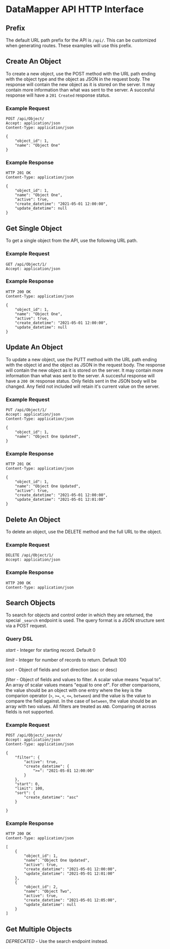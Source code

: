 # DataMapper API HTTP Interface

## Prefix

The default URL path prefix for the API is `/api/`. This can be customized
when generating routes. These examples will use this prefix.



## Create An Object

To create a new object, use the POST method with the URL path ending with the
object type and the object as JSON in the request body. The response will
contain the new object as it is stored on the server. It may contain more
information than what was sent to the server. A succesful response will have
a `201 Created` response status.

### Example Request
```
POST /api/Object/
Accept: application/json
Content-Type: application/json

{
    "object_id": 1,
    "name": "Object One"
}
```

### Example Response
```
HTTP 201 OK
Content-Type: application/json

{
    "object_id": 1,
    "name": "Object One",
    "active": true,
    "create_datetime": "2021-05-01 12:00:00",
    "update_datetime": null
}
```



## Get Single Object

To get a single object from the API, use the following URL path.

### Example Request
```
GET /api/Object/1/
Accept: application/json
```

### Example Response
```
HTTP 200 OK
Content-Type: application/json

{
    "object_id": 1,
    "name": "Object One",
    "active": true,
    "create_datetime": "2021-05-01 12:00:00",
    "update_datetime": null
}
```



## Update An Object

To update a new object, use the PUTT method with the URL path ending with the
object id and the object as JSON in the request body. The response will
contain the new object as it is stored on the server. It may contain more
information than what was sent to the server. A succesful response will have
a `200 OK` response status. Only fields sent in the JSON body will be changed.
Any field not included will retain it's current value on the server.

### Example Request
```
PUT /api/Object/1/
Accept: application/json
Content-Type: application/json

{
    "object_id": 1,
    "name": "Object One Updated",
}
```

### Example Response
```
HTTP 201 OK
Content-Type: application/json

{
    "object_id": 1,
    "name": "Object One Updated",
    "active": true,
    "create_datetime": "2021-05-01 12:00:00",
    "update_datetime": "2021-05-01 12:01:00"
}
```



## Delete An Object

To delete an object, use the DELETE method and the full URL to the object.

### Example Request
```
DELETE /api/Object/1/
Accept: application/json
```

### Example Response
```
HTTP 200 OK
Content-Type: application/json

```



## Search Objects

To search for objects and control order in which they are returned, the
special `_search` endpoint is used. The query format is a JSON structure sent
via a POST request.

### Query DSL

*start* - Integer for starting record. Default 0

*limit* - Integer for number of records to return. Default 100

*sort* - Object of fields and sort direction (asc or desc)

*filter* - Object of fields and values to filter. A scalar value means "equal
to". An array of scalar values means "equal to one of". For other comparisons,
the value should be an object with one entry where the key is the comparion
operator (`>`, `>=`, `<`, `<=`, `between`) and the value is the value to
compare the field against. In the case of `between`, the value should be an
array with two values. All filters are treated as `AND`. Comparing `OR` across
fields is not supported.

### Example Request
```
POST /api/Object/_search/
Accept: application/json
Content-Type: application/json

{
    "filter": {
        "active": true,
        "create_datetime": {
            ">=": "2021-05-01 12:00:00"
        }
    },
    "start": 0,
    "limit": 100,
    "sort": {
        "create_datetime": "asc"
    }

}
```

### Example Response
```
HTTP 200 OK
Content-Type: application/json

[
    {
        "object_id": 1,
        "name": "Object One Updated",
        "active": true,
        "create_datetime": "2021-05-01 12:00:00",
        "update_datetime": "2021-05-01 12:01:00"
    },
    {
        "object_id": 2,
        "name": "Object Two",
        "active": true,
        "create_datetime": "2021-05-01 12:05:00",
        "update_datetime": null
    }
]
```




## Get Multiple Objects

*DEPRECATED* - Use the search endpoint instead.
